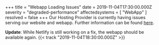 +++
title = "Webapp Loading Issues"
date = 2019-11-04T17:30:00.000Z
severity = "degraded-performance"
affectedsystems = [
  "WebApp"
]
resolved = false
+++
Our Hosting Provider is currently having issues serving our website and webapp. Further information can be found [here](https://www.netlifystatus.com/).

**Update**: While Netlify is still working on a fix, the webapp should be available again. {{< track "2019-11-04T18:30:00.000Z" >}} 